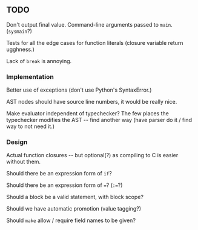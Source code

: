 TODO
----

Don't output final value.  Command-line arguments passed to `main`.  (`sysmain`?)

Tests for all the edge cases for function literals (closure variable return ugghness.)

Lack of `break` is annoying.

### Implementation ###

Better use of exceptions (don't use Python's SyntaxError.)

AST nodes should have source line numbers, it would be really nice.

Make evaluator independent of typechecker?  The few places the typechecker
modifies the AST -- find another way (have parser do it / find way to not need it.)

### Design ###

Actual function closures -- but optional(?) as compiling to C is easier without them.

Should there be an expression form of `if`?

Should there be an expression form of `=`?  (`:=`?)

Should a block be a valid statement, with block scope?

Should we have automatic promotion (value tagging?)

Should `make` allow / require field names to be given?
